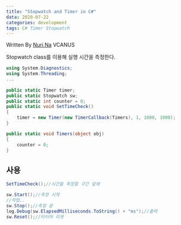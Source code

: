 ```yaml
---
title: "Stopwatch and Timer in C#"
data: 2020-07-22
categories: development
tags: C# Timer Stopwatch
---
```


Written By [Nuri Na](https://github.com/nurring) VCANUS



Stopwatch class를 이용해 실행 시간을 측정한다.



```csharp
using System.Diagnostics;
using System.Threading;
...
    
public static Timer timer;
public static Stopwatch sw;
public static int counter = 0;
public static void SetTimeCheck()
{
    timer = new Timer(new TimerCallback(Timers), 1, 1000, 1000);
}

public static void Timers(object obj)
{
    counter = 0;
}
```

## 사용

```csharp
SetTimeCheck();//시간을 측정할 구간 앞에

sw.Start();//측정 시작
//작업..
sw.Stop();//측정 끝
log.Debug(sw.ElapsedMilliseconds.ToString() + "ms");//출력
sw.Reset();//타이머 리셋
```

